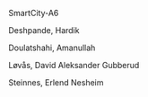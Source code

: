 SmartCity-A6

Deshpande, Hardik  

Doulatshahi, Amanullah 

Løvås, David Aleksander Gubberud 

Steinnes, Erlend Nesheim 
